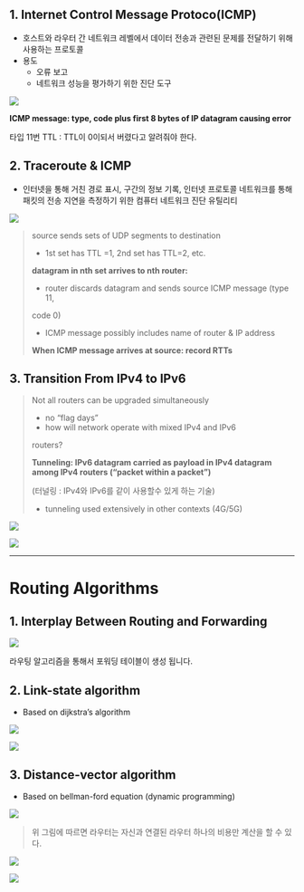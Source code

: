 ## 1. Internet Control Message Protoco(ICMP)

- 호스트와 라우터 간 네트워크 레벨에서 데이터 전송과 관련된 문제를 전달하기 위해 사용하는 프로토콜
- 용도
  - 오류 보고
  - 네트워크 성능을 평가하기 위한 진단 도구

![](img/01.png)

**ICMP message: type, code plus first 8 bytes of IP datagram causing error**

타입 11번 TTL : TTL이 0이되서 버렸다고 알려줘야 한다.

## 2. Traceroute & ICMP

- 인터넷을 통해 거친 경로 표시, 구간의 정보 기록, 인터넷 프로토콜 네트워크를 통해 패킷의 전송 지연을 측정하기 위한 컴퓨터 네트워크 진단 유틸리티

![](img/02.png)

> source sends sets of UDP segments to destination
> 
> - 1st set has TTL =1, 2nd set has TTL=2, etc.
> 
> **datagram in nth set arrives to nth router:**
> 
> - router discards datagram and sends source ICMP message (type 11,
> 
> code 0)
> 
> - ICMP message possibly includes name of router & IP address
> 
> **When ICMP message arrives at source: record RTTs**
> 

## 3. Transition From IPv4 to IPv6

> Not all routers can be upgraded simultaneously
> 
> - no “flag days”
> - how will network operate with mixed IPv4 and IPv6
> 
> routers?
> 
> **Tunneling: IPv6 datagram carried as payload in IPv4 datagram among IPv4 routers (“packet within a packet”)**
> 
> (터널링 : IPv4와 IPv6를 같이 사용할수 있게 하는 기술)
> 
> - tunneling used extensively in other contexts (4G/5G)

![](img/03.png)

![](img/04.png)

---
# Routing Algorithms

## 1. Interplay Between Routing and Forwarding

![](img/05.png)

라우팅 알고리즘을 통해서 포워딩 테이블이 생성 됩니다.

## 2. Link-state algorithm

- Based on dijkstra’s algorithm

![](img/06.png)

![](img/07.png)

## 3. Distance-vector algorithm

- Based on bellman-ford equation (dynamic programming)

![](img/08.png)

> 위 그림에 따르면 라우터는 자신과 연결된 라우터 하나의 비용만 계산을 할 수 있다.
> 

![](img/09.png)

![](img/10.png)
